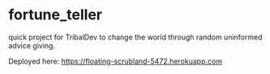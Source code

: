 # fortune_teller
quick project for TribalDev to change the world through random uninformed advice giving.

Deployed here:
https://floating-scrubland-5472.herokuapp.com
